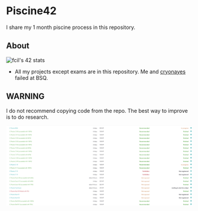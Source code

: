 # Piscine42

I share my 1 month piscine process in this repository.

## About <a name = "about"></a>
![fcil's 42 stats](https://badge42.herokuapp.com/api/stats/fcil?cursus=C%20Piscine)

- All my projects except exams are in this repository. Me and [cryonayes](https://github.com/cryonayes) failed at BSQ. 

## WARNING
I do not recommend copying code from the repo. The best way to improve is to do research.

![alt text](https://raw.githubusercontent.com/Fatihcil16/Piscine42/main/status.png)